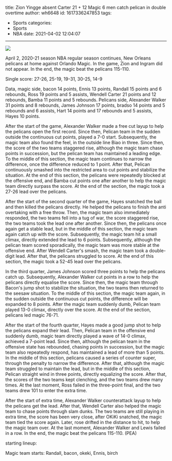 title: Zion Yingge absent Carter 21 + 12 Magic 6 men catch pelican in double overtime
author: wh6648
id: 1617336247853
tags: 
- Sports
categories: 
- Sports
- NBA
date: 2021-04-02 12:04:07
---
![](https://p6.itc.cn/images01/20210402/fedd443481f4475fbbf51738ef434fb3.jpeg)


April 2, 2020-21 season NBA regular season continues, New Orleans pelicans at home against Orlando Magic. In the game, Zion and Ingram did not appear. In the end, the magic beat the pelicans 115-110.

Single score: 27-26, 25-19, 19-31, 30-25, 14-9

Data, magic side, bacon 14 points, Ennis 13 points, Randall 15 points and 6 rebounds, Ross 19 points and 5 assists, Wendell Carter 21 points and 12 rebounds, Bamba 11 points and 5 rebounds. Pelicans side, Alexander Walker 31 points and 8 rebounds, James Johnson 17 points, bradso 14 points and 5 rebounds and 6 assists, Hart 14 points and 17 rebounds and 5 assists, Hayes 10 points.

After the start of the game, Alexander Walker made a free cut layup to help the pelicans open the first record. Since then, Pelican team in the sudden outside the continuous cut points, played a 7-0 start. Subsequently, the magic team also found the feel, in the outside line Biao in three. Since then, the score of the two teams staggered rise, although the magic team chase points in succession, but the pelican team has maintained a leading edge. To the middle of this section, the magic team continues to narrow the difference, once the difference reduced to 1 point. After that, Pelican continuously smashed into the restricted area to cut points and stabilize the situation. At the end of this section, the pelicans were repeatedly blocked at the offensive end, and Bamba cut points one after another to help the magic team directly surpass the score. At the end of the section, the magic took a 27-26 lead over the pelicans.

After the start of the second quarter of the game, Hayes snatched the ball and then killed the pelicans directly. He helped the pelicans to finish the anti overtaking with a free throw. Then, the magic team also immediately responded, the two teams fell into a tug of war, the score staggered rise, the two teams took the lead one after another. Since then, the pelicans once again get a stable lead, but in the middle of this section, the magic team again catch up with the score. Subsequently, the magic team hit a small climax, directly extended the lead to 6 points. Subsequently, although the pelican team scored sporadically, the magic team was more stable at the offensive end. After Wendell Carter's smash, the magic team took a double-digit lead. After that, the pelicans struggled to score. At the end of this section, the magic took a 52-45 lead over the pelicans.

In the third quarter, James Johnson scored three points to help the pelicans catch up. Subsequently, Alexander Walker cut points in a row to help the pelicans directly equalise the score. Since then, the magic team through Bacon's jump shot to stabilize the situation, the two teams then returned to the seesaw situation. To the middle of this section, the magic team again, in the sudden outside the continuous cut points, the difference will be expanded to 8 points. After the magic team suddenly dumb, Pelican team played 13-0 climax, directly over the score. At the end of the section, pelicans led magic 76-71.

After the start of the fourth quarter, Hayes made a good jump shot to help the pelicans expand their lead. Then, Pelican team in the offensive end suddenly dumb, magic team directly played a wave of 14-0 climax, achieved a 7-point lead. Since then, although the pelican team in the offensive state has rebounded, chasing points in succession, but the magic team also repeatedly respond, has maintained a lead of more than 5 points. In the middle of this section, pelicans caused a series of counter super, through the penalty to narrow the difference. After that, although the magic team struggled to maintain the lead, but in the middle of this section, Pelican straight wind in three points, directly equalizing the score. After that, the scores of the two teams kept clenching, and the two teams drew many times. At the last moment, Ross failed in the three-point final, and the two teams drew 101 to enter the extra time.

After the start of extra time, Alexander Walker counterattack layup to help the pelicans get the lead. After that, Wendell Carter also helped the magic team to chase points through slam dunks. The two teams are still playing in extra time, the score has been very close, after OKiKi snatched, the magic team tied the score again. Later, rose drifted in the distance to hit, to help the magic team over. At the last moment, Alexander Walker and Lewis failed in a row. In the end, the magic beat the pelicans 115-110. (PEA)

starting lineup:

Magic team starts: Randall, bacon, okeki, Ennis, birch

